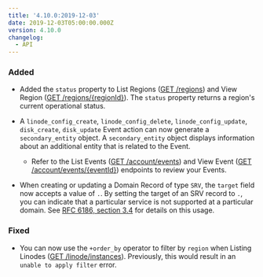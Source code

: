 ```yaml
---
title: '4.10.0:2019-12-03'
date: 2019-12-03T05:00:00.000Z
version: 4.10.0
changelog:
  - API
---
```

### Added

- Added the `status` property to List Regions ([GET /regions](https://www.linode.com/docs/api/regions/#regions-list)) and View Region ([GET /regions/{regionId}](https://www.linode.com/docs/api/regions/#region-view)). The `status` property returns a region's current operational status.

- A `linode_config_create`, `linode_config_delete`, `linode_config_update`, `disk_create`, `disk_update` Event action can now generate a `secondary_entity` object. A `secondary_entity` object displays information about an additional entity that is related to the Event.

  - Refer to the List Events ([GET /account/events](https://www.linode.com/docs/api/account/#events-list)) and View Event ([GET /account/events/{eventId}](https://www.linode.com/docs/api/account/#event-view)) endpoints to review your Events.

- When creating or updating a Domain Record of type `SRV`, the `target` field now accepts a value of `.`. By setting the target of an SRV record to `.`, you can indicate that a particular service is not supported at a particular domain. See [RFC 6186, section 3.4](https://tools.ietf.org/html/rfc6186#section-3.4) for details on this usage.

### Fixed

- You can now use the `+order_by` operator to filter by `region` when Listing Linodes ([GET /linode/instances](https://www.linode.com/docs/api/linode-instances/#linodes-list)). Previously, this would result in an `unable to apply filter` error.
